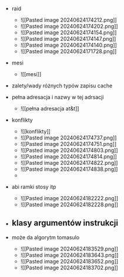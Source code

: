 - raid
	- ![[Pasted image 20240624174212.png]]
	- ![[Pasted image 20240624174202.png]]
	- ![[Pasted image 20240624174154.png]]
	- ![[Pasted image 20240624174147.png]]
	- ![[Pasted image 20240624174140.png]]
	- ![[Pasted image 20240624171728.png]]
- mesi
	- ![[mesi]]
- zalety/wady różnych typów zapisu cache
		
- pełna adresacja i nazwy w tej adrsacji
	- ![[pełna adresacja at&t]]
- konflikty
	- ![[konflikty]]
	- ![[Pasted image 20240624174737.png]]
	- ![[Pasted image 20240624174751.png]]
	- ![[Pasted image 20240624174803.png]]
	- ![[Pasted image 20240624174814.png]]
	- ![[Pasted image 20240624174822.png]]
	- ![[Pasted image 20240624174838.png]]
	- 
- abi ramki stosy itp
	- ![[Pasted image 20240624182222.png]]
	- ![[Pasted image 20240624182228.png]]
- klasy argumentów instrukcji
	- 
- może da algorytm tomasulo 
	- ![[Pasted image 20240624183529.png]]
	- ![[Pasted image 20240624183643.png]]
	- ![[Pasted image 20240624183652.png]]
	- ![[Pasted image 20240624183702.png]]
